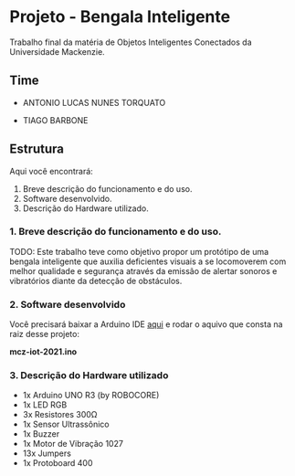 # Projeto - Bengala Inteligente

Trabalho final da matéria de Objetos Inteligentes Conectados da Universidade Mackenzie.

## Time

- ANTONIO LUCAS NUNES TORQUATO

- TIAGO BARBONE

## Estrutura

Aqui você encontrará:

1. Breve descrição do funcionamento e do uso.
2. Software desenvolvido.
3. Descrição do Hardware utilizado.

### 1. Breve descrição do funcionamento e do uso.

TODO: Este trabalho teve como objetivo propor um protótipo de uma bengala inteligente que auxilia deficientes visuais a se locomoverem com melhor qualidade e segurança através da emissão de alertar sonoros e vibratórios diante da detecção de obstáculos.

### 2. Software desenvolvido

Você precisará baixar a Arduino IDE  [aqui](https://www.arduino.cc/en/software) e rodar o aquivo que consta na raiz desse projeto:

**mcz-iot-2021.ino**

### 3. Descrição do Hardware utilizado

- 1x Arduino UNO R3 (by ROBOCORE)
- 1x LED RGB
- 3x Resistores 300Ω
- 1x Sensor Ultrassônico
- 1x Buzzer
- 1x Motor de Vibração 1027
- 13x Jumpers
- 1x Protoboard 400



